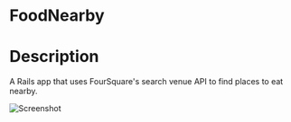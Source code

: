 # FoodNearby

# Description
A Rails app that uses FourSquare's search venue API to find places to eat nearby.

![Screenshot](https://i.imgur.com/Lh4miF1.png)
